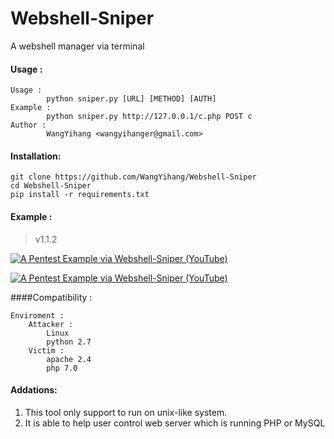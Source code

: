 # Webshell-Sniper
A webshell manager via terminal

#### Usage :
```
Usage : 
        python sniper.py [URL] [METHOD] [AUTH]
Example : 
        python sniper.py http://127.0.0.1/c.php POST c
Author : 
        WangYihang <wangyihanger@gmail.com>
```

#### Installation:
```
git clone https://github.com/WangYihang/Webshell-Sniper
cd Webshell-Sniper
pip install -r requirements.txt
```

#### Example : 

> v1.1.2

[![A Pentest Example via Webshell-Sniper (YouTube)](./images/pentest_0.png)](https://www.youtube.com/watch?v=iAUwb8SSS4s)

[![A Pentest Example via Webshell-Sniper (YouTube)](./images/pentest_1.png)](https://www.youtube.com/watch?v=iAUwb8SSS4s)

####Compatibility :
```
Enviroment :
    Attacker :
        Linux
        python 2.7
    Victim :
        apache 2.4
        php 7.0
```

#### Addations:
1. This tool only support to run on unix-like system.
2. It is able to help user control web server which is running PHP or MySQL
